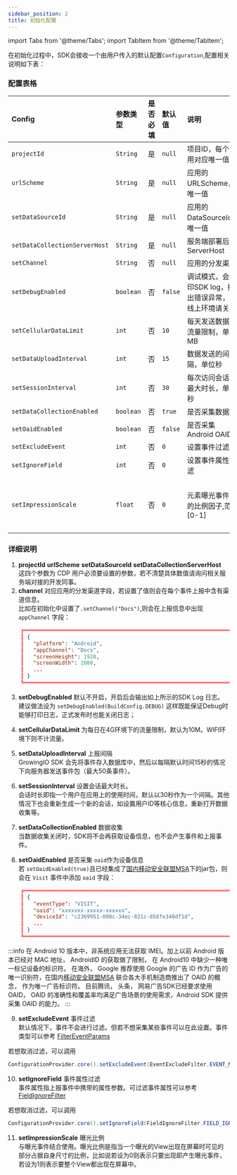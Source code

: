 ```yaml
---
sidebar_position: 2
title: 初始化配置
---
```


import Tabs from '@theme/Tabs';
import TabItem from '@theme/TabItem';

在初始化过程中，SDK会接收一个由用户传入的默认配置`Configuration`,配置相关说明如下表：
### 配置表格

| Config                       | 参数类型 | 是否必填 | 默认值 | 说明 | 其它 |
| :-------------------------   | :------   | :----:  |:------  |:------| ----- |
| `projectId`                  | `String`  | 是      | `null`   | 项目ID，每个应用对应唯一值 | - |
| `urlScheme`                  | `String`  | 是      | `null`   | 应用的URLScheme，唯一值 | - |
| `setDataSourceId`            | `String`  | 是      | `null`   | 应用的DataSourceId，唯一值 | - |
| `setDataCollectionServerHost`| `String`  | 是      | `null`   | 服务端部署后的 ServerHost | - |
| `setChannel`                 | `String`  | 否      | `null`   | 应用的分发渠道 | - |
| `setDebugEnabled`            | `boolean` | 否      | `false`  | 调试模式，会打印SDK log，抛出错误异常，在线上环境请关闭 | - |
| `setCellularDataLimit`       | `int`     | 否      | `10`     | 每天发送数据的流量限制，单位MB | - |
| `setDataUploadInterval`      | `int`     | 否      | `15`     | 数据发送的间隔，单位秒 | - |
| `setSessionInterval`         | `int`     | 否      | `30`     | 每次访问会话的最大时长，单位秒 | - |
| `setDataCollectionEnabled`   | `boolean` | 否      | `true`   | 是否采集数据 | - |
| `setOaidEnabled`             | `boolean` | 否      | `false`  | 是否采集Android OAID | - |
| `setExcludeEvent`            | `int`     | 否      | `0`      | 设置事件过滤 | - |
| `setIgnoreField`             | `int`     | 否      | `0`      | 设置事件属性过滤 | - |
| `setImpressionScale`         | `float`   | 否      | `0`      | 元素曝光事件中的比例因子,范围 [0-1] | 无埋点独有 |

### 详细说明
1. **projectId** **urlScheme** **setDataSourceId** **setDataCollectionServerHost**   
这四个参数为 CDP 用户必须要设置的参数，若不清楚具体数值请询问相关服务端对接的开发同事。
2. **channel** 对应应用的分发渠道字段，若设置了值则会在每个事件上报中含有渠道信息。  
比如在初始化中设置了`.setChannel("Docs")`,则会在上报信息中出现 `appChannel` 字段：
```json
    ╔═══════════════════════════════════════════════════════════════════════════════════════
    ║ {
    ║   "platform": "Android",
    ║   "appChannel": "Docs",
    ║   "screenHeight": 1920,
    ║   "screenWidth": 1080,
    ║   ...
    ║ }
    ╚═══════════════════════════════════════════════════════════════════════════════════════
```
3. **setDebugEnabled** 默认不开启，开启后会输出如上所示的SDK Log 日志。  
建议做法设为 `setDebugEnabled(BuildConfig.DEBUG)` 这样既能保证Debug时能够打印日志，正式发布时也能关闭日志；

4. **setCellularDataLimit** 为每日在4G环境下的流量限制，默认为10M。WIFI环境下则不计流量。

5. **setDataUploadInterval** 上报间隔  
GrowingIO SDK 会先将事件存入数据库中，然后以每隔默认时间15秒的情况下向服务器发送事件包（最大50条事件）。

6. **setSessionInterval** 设置会话最大时长。  
会话时长即指一个用户在应用上的使用时间，默认以30秒作为一个间隔。其他情况下也会重新生成一个新的会话，如设置用户ID等核心信息，重新打开数据收集等。

7. **setDataCollectionEnabled** 数据收集  
当数据收集关闭时，SDK将不会再获取设备信息，也不会产生事件和上报事件。

8. **setOaidEnabled** 是否采集 `oaid`作为设备信息  
若 `setOaidEnabled(true)`且已经集成了[国内移动安全联盟MSA](http://www.msa-alliance.cn/col.jsp?id=120)下的jar包，则会在 `Visit` 事件中添加 `oaid` 字段：

```json
    ╔═══════════════════════════════════════════════════════════════════════════════════════
    ║ {
    ║   "eventType": "VISIT",
    ║   "oaid": "xxxxxxx-xxxxx-xxxxxx",
    ║   "deviceId": "c2369951-098c-34ec-831c-858fe348df1d",
    ║   ...
    ║ }
    ╚═══════════════════════════════════════════════════════════════════════════════════════
```

:::info
在 Android 10 版本中，非系统应用无法获取 IMEI。加上以前 Android 版本已经对 MAC 地址， AndroidID 的获取做了限制， 在 Android10 中缺少一种唯一标记设备的标识符。 在海外， Google 推荐使用 Google 的广告 ID 作为广告的唯一识别符，在国内[移动安全联盟MSA](http://www.msa-alliance.cn/col.jsp?id=120) 联合各大手机制造商推出了 OAID 的概念， 作为唯一广告标识符。
目前腾讯， 头条， 网易广告SDK已经要求使用 OAID， OAID 的准确性和覆盖率均满足广告场景的使用需求，Android SDK 提供采集 OAID 的能力。
:::

9. **setExcludeEvent** 事件过滤  
默认情况下，事件不会进行过滤。但若不想采集某些事件可以在此设置。事件类型可以参考 [FilterEventParams](https://github.com/growingio/growingio-sdk-android-autotracker/blob/master/growingio-tracker-core/src/main/java/com/growingio/android/sdk/track/events/helper/EventExcludeFilter.java)

若想取消过滤，可以调用
```java
ConfigurationProvider.core().setExcludeEvent(EventExcludeFilter.EVENT_MASK_NONE)
```


10. **setIgnoreField** 事件属性过滤  
事件属性指上报事件中携带的属性参数。可过滤事件属性可以参考 [FieldIgnoreFilter](https://github.com/growingio/growingio-sdk-android-autotracker/blob/master/growingio-tracker-core/src/main/java/com/growingio/android/sdk/track/events/FieldIgnoreFilter.java)

若想取消过滤，可以调用
```java
ConfigurationProvider.core().setIgnoreField(FieldIgnoreFilter.FIELD_IGNORE_NONE)
```

11. **setImpressionScale** 曝光比例  
与曝光事件结合使用。曝光比例是指当一个曝光的View出现在屏幕时可见的部分占据自身尺寸的比例，比如说若设为0则表示只要出现即产生曝光事件，若设为1则表示要整个View都出现在屏幕中。

